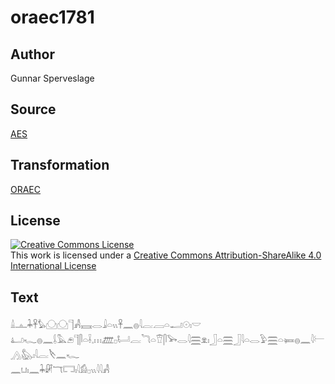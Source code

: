 # oraec1781

## Author

Gunnar Sperveslage

## Source

[AES](https://github.com/simondschweitzer/aes)

## Transformation

[ORAEC](https://oraec.github.io/)

## License

<a rel="license" href="http://creativecommons.org/licenses/by-sa/4.0/"><img alt="Creative Commons License" style="border-width:0" src="https://i.creativecommons.org/l/by-sa/4.0/88x31.png" /></a><br />This work is licensed under a <a rel="license" href="http://creativecommons.org/licenses/by-sa/4.0/">Creative Commons Attribution-ShareAlike 4.0 International License</a>

## Text

𓏙𓊵𓇓𓋹𓅊𓈌𓈌𓊹𓀻𓈘𓂋𓇍𓏏𓏭𓋹𓈖𓐍𓇋𓐛𓐙𓏏𓂝𓇳𓏤𓎟<br>
𓂞𓆑𓐍𓈖𓌰𓅓𓂉𓊹𓋴𓏏𓌢𓈒𓏥𓊏𓊪𓂡𓐛𓆓𓏏𓎰𓋴𓅨𓂋𓇋𓈗𓁷𓏤𓃀𓏏𓈗𓃀𓇋𓏏𓂋𓅱𓈗𓏏𓍃𓐍𓈖𓇋𓍕𓂻𓅽𓏤𓇋𓐛𓌸𓈖𓆑<br>
𓈖𓂓𓏤𓈖𓇓𓏞𓄓𓉐𓏤𓇋𓀁𓊪𓏭𓇋𓇋𓀻<br>
